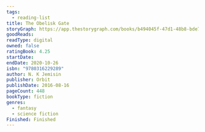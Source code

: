 ```yaml
---
tags:
  - reading-list
title: The Obelisk Gate
storyGraph: https://app.thestorygraph.com/books/b494045f-47d1-48b8-bde7-70b739313bff
goodReads:
readType: digital
owned: false
ratingBook: 4.25
startDate:
endDate: 2020-10-26
isbn: "9780316229289"
author: N. K Jemisin
publisher: Orbit
publishDate: 2016-08-16
pageCount: 448
bookType: fiction
genres:
  - fantasy
  - science fiction
Finished: Finished
---
```

